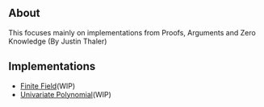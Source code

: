 ## About

This focuses mainly on implementations from Proofs, Arguments and Zero Knowledge (By Justin Thaler)

## Implementations

- [Finite Field](/with_rust/ff/)(WIP)
- [Univariate Polynomial](/with_rust/poly/)(WIP)

